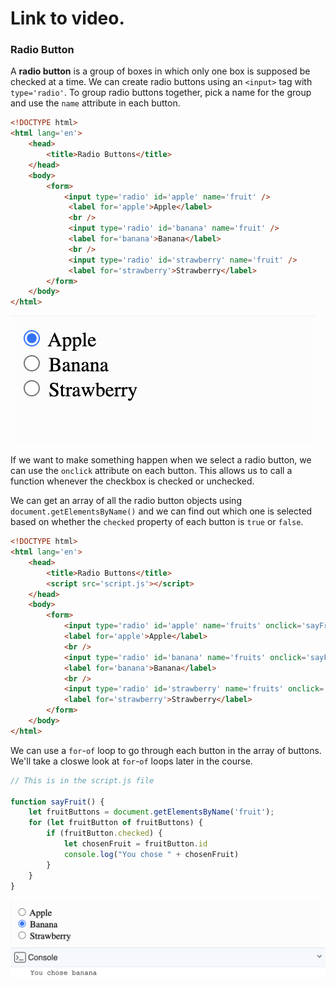 # Link to video.

### Radio Button

A **radio button** is a group of boxes in which only one box is supposed be checked at a time.  We can create radio buttons using an `<input>` tag with `type='radio'`. To group radio buttons together, pick a name for the group and use the `name` attribute in each button.

```html
<!DOCTYPE html>
<html lang='en'>
    <head>
        <title>Radio Buttons</title>
    </head>
    <body>
        <form>
            <input type='radio' id='apple' name='fruit' />
             <label for='apple'>Apple</label>
             <br />
             <input type='radio' id='banana' name='fruit' />
             <label for='banana'>Banana</label>
             <br />
             <input type='radio' id='strawberry' name='fruit' />
             <label for='strawberry'>Strawberry</label>
        </form>
    </body>
</html>
```

![](../../Images/js_radio_buttons_1.png)

If we want to make something happen when we select a radio button, we can use the `onclick` attribute on each button. This allows us to call a function whenever the checkbox is checked or unchecked.

We can get an array of all the radio button objects using `document.getElementsByName()` and we can find out which one is selected based on whether the `checked` property of each button is `true` or `false`.

```html
<!DOCTYPE html>
<html lang='en'>
    <head>
        <title>Radio Buttons</title>
        <script src='script.js'></script>
    </head>
    <body>
        <form>
            <input type='radio' id='apple' name='fruits' onclick='sayFruit()' />
            <label for='apple'>Apple</label>
            <br />
            <input type='radio' id='banana' name='fruits' onclick='sayFruit()'/>
            <label for='banana'>Banana</label>
            <br />
            <input type='radio' id='strawberry' name='fruits' onclick='sayFruit()'/>
            <label for='strawberry'>Strawberry</label>
        </form>
    </body>
</html>
```

We can use a `for`-`of` loop to go through each button in the array of buttons. We'll take a closwe look at `for`-`of` loops later in the course.

```js
// This is in the script.js file

function sayFruit() {
    let fruitButtons = document.getElementsByName('fruit');
    for (let fruitButton of fruitButtons) {
        if (fruitButton.checked) {
            let chosenFruit = fruitButton.id
            console.log("You chose " + chosenFruit)
        }
    }
}
```

![](../../Images/js_radio_buttons_2.png)
